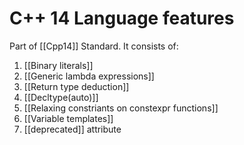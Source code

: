 # C++ 14 Language features 
Part of [[Cpp14]] Standard. It consists of: 
   

1. [[Binary literals]]
2. [[Generic lambda expressions]]
3. [[Return type deduction]]
4. [[Decltype(auto)]]
5. [[Relaxing constriants on constexpr functions]]
6. [[Variable templates]]
7. [[deprecated]] attribute